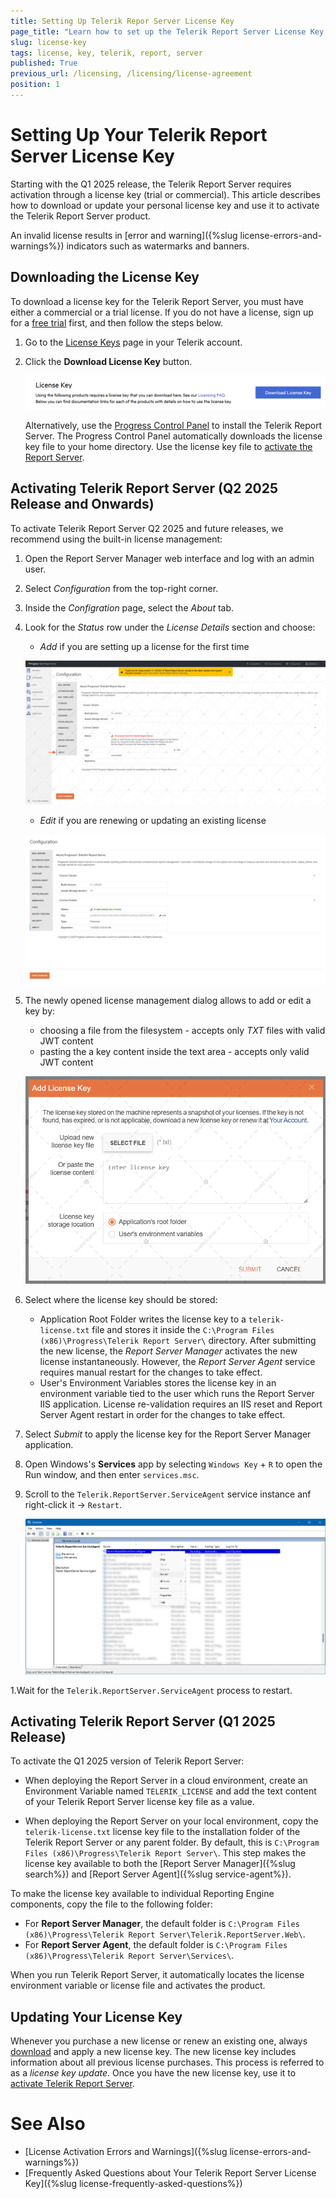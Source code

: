 ```yaml
---
title: Setting Up Telerik Repor Server License Key
page_title: "Learn how to set up the Telerik Report Server License Key."
slug: license-key
tags: license, key, telerik, report, server
published: True
previous_url: /licensing, /licensing/license-agreement
position: 1
---
```


# Setting Up Your Telerik Report Server License Key

Starting with the Q1 2025 release, the Telerik Report Server requires activation through a license key (trial or commercial). This article describes how to download or update your personal license key and use it to activate the Telerik Report Server product.

An invalid license results in [error and warning]({%slug license-errors-and-warnings%}) indicators such as watermarks and banners.

## Downloading the License Key

To download a license key for the Telerik Report Server, you must have either a commercial or a trial license. If you do not have a license, sign up for a [free trial](https://www.telerik.com/account/trials) first, and then follow the steps below.

1. Go to the [License Keys](https://www.telerik.com/account/your-licenses/license-keys) page in your Telerik account.

1. Click the **Download License Key** button.

	![Download License Key](images/download-license-key.png)

	Alternatively, use the [Progress Control Panel](https://www.telerik.com/download-trial-file/v2/control-panel) to install the Telerik Report Server. The Progress Control Panel automatically downloads the license key file to your home directory. Use the license key file to [activate the Report Server](#activating-telerik-report-server).

## Activating Telerik Report Server (Q2 2025 Release and Onwards)

To activate Telerik Report Server Q2 2025 and future releases, we recommend using the built-in license management:

1. Open the Report Server Manager web interface and log with an admin user.
1. Select _Configuration_ from the top-right corner.
1. Inside the _Configration_ page, select the _About_ tab.
1. Look for the _Status_ row under the _License Details_ section and choose:
	* _Add_ if you are setting up a license for the first time
	
	![An image displaying how the About section of the Configuration page looks without a license](images/configuration-page-about-no-license.png)
	
	* _Edit_ if you are renewing or updating an existing license
	
	![An image displaying how the About section of the Configuration page looks with applied license](images/configuration-page-about-with-license.png)
	
1. The newly opened license management dialog allows to add or edit a key by:
	* choosing a file from the filesystem - accepts only _TXT_ files with valid JWT content
	* pasting the a key content inside the text area - accepts only valid JWT content
	
	![An image of how the "Add License Key" window looks like when opened](images/add-license-key-window.png)
	
1. Select where the license key should be stored:
	* Application Root Folder writes the license key to a `telerik-license.txt` file and stores it inside the `C:\Program Files (x86)\Progress\Telerik Report Server\` directory. After submitting the new license, the _Report Server Manager_ activates the new license instantaneously. However, the _Report Server Agent_ service requires manual restart for the changes to take effect.
	* User's Environment Variables stores the license key in an environment variable tied to the user which runs the Report Server IIS application. License re-validation requires an IIS reset and Report Server Agent restart in order for the changes to take effect.
1. Select _Submit_ to apply the license key for the Report Server Manager application.
1. Open Windows's **Services** app by selecting `Windows Key` + `R` to open the Run window, and then enter `services.msc`.
10. Scroll to the `Telerik.ReportServer.ServiceAgent` service instance anf right-click it -> `Restart`.

	![An image displaying how to restart the Telerik.ReportServer.ServiceAgent process from the Windows Services app](images/windows-services-restart-service-agent.png)

1.Wait for the `Telerik.ReportServer.ServiceAgent` process to restart.

## Activating Telerik Report Server (Q1 2025 Release)

To activate the Q1 2025 version of Telerik Report Server:

* When deploying the Report Server in a cloud environment, create an Environment Variable named `TELERIK_LICENSE` and add the text content of your Telerik Report Server license key file as a value.

* When deploying the Report Server on your local environment, copy the `telerik-license.txt` license key file to the installation folder of the Telerik Report Server or any parent folder. By default, this is `C:\Program Files (x86)\Progress\Telerik Report Server\`. This step makes the license key available to both the [Report Server Manager]({%slug search%}) and [Report Server Agent]({%slug service-agent%}).

To make the license key available to individual Reporting Engine components, copy the file to the following folder:

* For __Report Server Manager__, the default folder is `C:\Program Files (x86)\Progress\Telerik Report Server\Telerik.ReportServer.Web\`.
* For __Report Server Agent__, the default folder is `C:\Program Files (x86)\Progress\Telerik Report Server\Services\`.

When you run Telerik Report Server, it automatically locates the license environment variable or license file and activates the product.

## Updating Your License Key

Whenever you purchase a new license or renew an existing one, always [download](#downloading-the-license-key) and apply a new license key. The new license key includes information about all previous license purchases. This process is referred to as a *license key update*. Once you have the new license key, use it to [activate Telerik Report Server](#activating-telerik-report-server).

# See Also

* [License Activation Errors and Warnings]({%slug license-errors-and-warnings%})
* [Frequently Asked Questions about Your Telerik Report Server License Key]({%slug license-frequently-asked-questions%})
